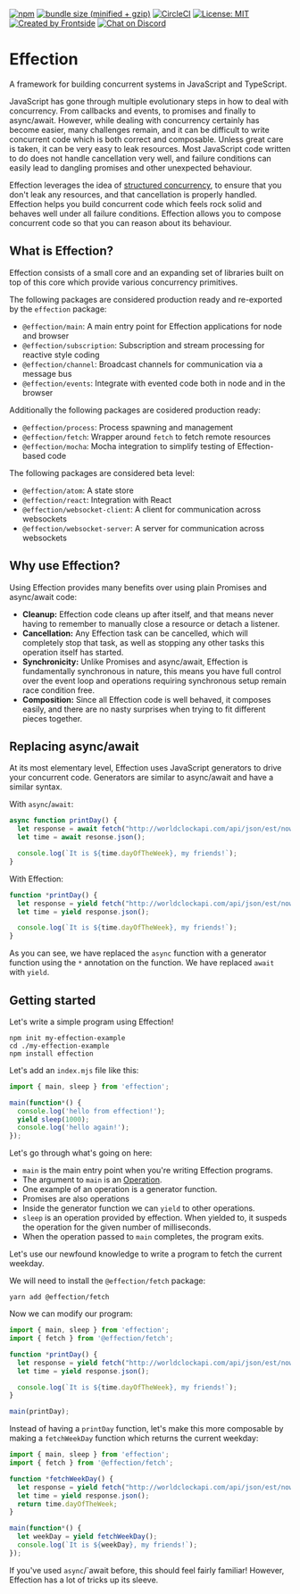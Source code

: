 [![npm](https://img.shields.io/npm/v/effection.svg)](https://www.npmjs.com/package/effection)
[![bundle size (minified + gzip)](https://img.shields.io/bundlephobia/minzip/effection)](https://bundlephobia.com/result?p=effection)
[![CircleCI](https://circleci.com/gh/thefrontside/effection.svg?style=shield)](https://circleci.com/gh/thefrontside/effection)
[![License: MIT](https://img.shields.io/badge/License-MIT-yellow.svg)](https://opensource.org/licenses/MIT)
[![Created by Frontside](https://img.shields.io/badge/created%20by-frontside-26abe8.svg)](https://frontside.com)
[![Chat on Discord](https://img.shields.io/discord/700803887132704931?Label=Discord)](https://discord.gg/Ug5nWH8)

# Effection

A framework for building concurrent systems in JavaScript and TypeScript.

JavaScript has gone through multiple evolutionary steps in how to deal with
concurrency. From callbacks and events, to promises and finally to async/await.
However, while dealing with concurrency certainly has become easier, many challenges
remain, and it can be difficult to write concurrent code which is both correct
and composable. Unless great care is taken, it can be very easy to leak resources.
Most JavaScript code written to do does not handle cancellation very well, and failure
conditions can easily lead to dangling promises and other unexpected behaviour.

Effection leverages the idea of [structured concurrency][], to ensure that you
don't leak any resources, and that cancellation is properly handled. Effection
helps you build concurrent code which feels rock solid and behaves well under
all failure conditions. Effection allows you to compose concurrent code so that
you can reason about its behaviour.

## What is Effection?

Effection consists of a small core and an expanding set of libraries built on top
of this core which provide various concurrency primitives.

The following packages are considered production ready and re-exported by the `effection`
package:

- `@effection/main`: A main entry point for Effection applications for node and browser
- `@effection/subscription`: Subscription and stream processing for reactive style coding
- `@effection/channel`: Broadcast channels for communication via a message bus
- `@effection/events`: Integrate with evented code both in node and in the browser

Additionally the following packages are cosidered production ready:

- `@effection/process`: Process spawning and management
- `@effection/fetch`: Wrapper around `fetch` to fetch remote resources
- `@effection/mocha`: Mocha integration to simplify testing of Effection-based code

The following packages are considered beta level:

- `@effection/atom`: A state store
- `@effection/react`: Integration with React
- `@effection/websocket-client`: A client for communication across websockets
- `@effection/websocket-server`: A server for communication across websockets

## Why use Effection?

Using Effection provides many benefits over using plain Promises and async/await code:

- **Cleanup:** Effection code cleans up after itself, and that means never having
  to remember to manually close a resource or detach a listener.
- **Cancellation:** Any Effection task can be cancelled, which will completely
  stop that task, as well as stopping any other tasks this operation itself has
  started.
- **Synchronicity:** Unlike Promises and async/await, Effection is fundamentally
  synchronous in nature, this means you have full control over the event loop
  and operations requiring synchronous setup remain race condition free.
- **Composition:** Since all Effection code is well behaved, it composes easily, and there
  are no nasty surprises when trying to fit different pieces together.

## Replacing async/await

At its most elementary level, Effection uses JavaScript generators to drive
your concurrent code. Generators are similar to async/await and have a similar
syntax.

With `async`/`await`:

``` javascript
async function printDay() {
  let response = await fetch("http://worldclockapi.com/api/json/est/now");
  let time = await resonse.json();

  console.log(`It is ${time.dayOfTheWeek}, my friends!`);
}
```

With Effection:

``` javascript
function *printDay() {
  let response = yield fetch("http://worldclockapi.com/api/json/est/now");
  let time = yield response.json();

  console.log(`It is ${time.dayOfTheWeek}, my friends!`);
}
```

As you can see, we have replaced the `async` function with a generator function
using the `*` annotation on the function. We have replaced `await` with
`yield`.

## Getting started

Let's write a simple program using Effection!

```
npm init my-effection-example
cd ./my-effection-example
npm install effection
```

Let's add an `index.mjs` file like this:

``` javascript
import { main, sleep } from 'effection';

main(function*() {
  console.log('hello from effection!');
  yield sleep(1000);
  console.log('hello again!');
});
```

Let's go through what's going on here:

- `main` is the main entry point when you're writing Effection programs.
- The argument to `main` is an [Operation][].
- One example of an operation is a generator function.
- Promises are also operations
- Inside the generator function we can `yield` to other operations.
- `sleep` is an operation provided by effection. When yielded to, it suspeds
  the operation for the given number of milliseconds.
- When the operation passed to `main` completes, the program exits.

Let's use our newfound knowledge to write a program to fetch the current weekday.

We will need to install the `@effection/fetch` package:

```
yarn add @effection/fetch
```

Now we can modify our program:

``` javascript
import { main, sleep } from 'effection';
import { fetch } from '@effection/fetch';

function *printDay() {
  let response = yield fetch("http://worldclockapi.com/api/json/est/now");
  let time = yield response.json();

  console.log(`It is ${time.dayOfTheWeek}, my friends!`);
}

main(printDay);
```

Instead of having a `printDay` function, let's make this more composable by
making a `fetchWeekDay` function which returns the current weekday:

``` javascript
import { main, sleep } from 'effection';
import { fetch } from '@effection/fetch';

function *fetchWeekDay() {
  let response = yield fetch("http://worldclockapi.com/api/json/est/now");
  let time = yield response.json();
  return time.dayOfTheWeek;
}

main(function*() {
  let weekDay = yield fetchWeekDay();
  console.log(`It is ${weekDay}, my friends!`);
});
```

If you've used `async`/`await before, this should feel fairly familiar! However,
Effection has a lot of tricks up its sleeve.

[structured concurrency]: https://vorpus.org/blog/notes-on-structured-concurrency-or-go-statement-considered-harmful/
[operation]: http://example.com

